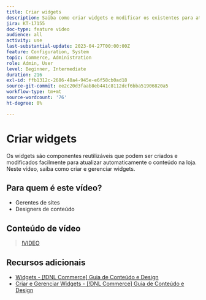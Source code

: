 ```yaml
---
title: Criar widgets
description: Saiba como criar widgets e modificar os existentes para atualizar automaticamente o conteúdo na sua loja.
jira: KT-17155
doc-type: feature video
audience: all
activity: use
last-substantial-update: 2023-04-27T00:00:00Z
feature: Configuration, System
topic: Commerce, Administration
role: Admin, User
level: Beginner, Intermediate
duration: 216
exl-id: ffb1312c-2686-48a4-945e-e6f58cb0ad18
source-git-commit: ee2c20d3faab8eb441c8112dcf6bba51906820a5
workflow-type: tm+mt
source-wordcount: '76'
ht-degree: 0%

---
```


# Criar widgets

Os widgets são componentes reutilizáveis que podem ser criados e modificados facilmente para atualizar automaticamente o conteúdo na loja. Neste vídeo, saiba como criar e gerenciar widgets.

## Para quem é este vídeo?

- Gerentes de sites
- Designers de conteúdo

## Conteúdo de vídeo

>[!VIDEO](https://video.tv.adobe.com/v/3417364?quality=12&learn=on&captions=por_br)

## Recursos adicionais

- [Widgets - [!DNL Commerce] Guia de Conteúdo e Design](https://experienceleague.adobe.com/docs/commerce-admin/content-design/elements/widgets/widgets.html?lang=pt-BR)
- [Criar e Gerenciar Widgets - [!DNL Commerce] Guia de Conteúdo e Design](https://experienceleague.adobe.com/docs/commerce-admin/content-design/elements/widgets/widget-create.html?lang=pt-BR)
